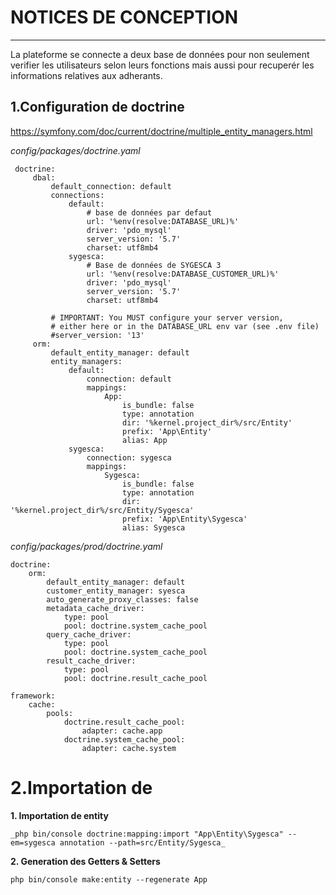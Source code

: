 NOTICES DE CONCEPTION
=
***

La plateforme se connecte a deux base de données pour non seulement verifier les utilisateurs selon leurs fonctions mais aussi pour recuperér les informations relatives aux adherants. 


1.Configuration de doctrine 
-
https://symfony.com/doc/current/doctrine/multiple_entity_managers.html

_config/packages/doctrine.yaml_
> 
     doctrine:
         dbal:
             default_connection: default
             connections:
                 default:
                     # base de données par defaut
                     url: '%env(resolve:DATABASE_URL)%'
                     driver: 'pdo_mysql'
                     server_version: '5.7'
                     charset: utf8mb4
                 sygesca:
                     # Base de données de SYGESCA 3
                     url: '%env(resolve:DATABASE_CUSTOMER_URL)%'
                     driver: 'pdo_mysql'
                     server_version: '5.7'
                     charset: utf8mb4
     
             # IMPORTANT: You MUST configure your server version,
             # either here or in the DATABASE_URL env var (see .env file)
             #server_version: '13'
         orm:
             default_entity_manager: default
             entity_managers:
                 default:
                     connection: default
                     mappings:
                         App:
                             is_bundle: false
                             type: annotation
                             dir: '%kernel.project_dir%/src/Entity'
                             prefix: 'App\Entity'
                             alias: App
                 sygesca:
                     connection: sygesca
                     mappings:
                         Sygesca:
                             is_bundle: false
                             type: annotation
                             dir: '%kernel.project_dir%/src/Entity/Sygesca'
                             prefix: 'App\Entity\Sygesca'
                             alias: Sygesca

_config/packages/prod/doctrine.yaml_
>  
    doctrine:
        orm:
            default_entity_manager: default
            customer_entity_manager: syesca
            auto_generate_proxy_classes: false
            metadata_cache_driver:
                type: pool
                pool: doctrine.system_cache_pool
            query_cache_driver:
                type: pool
                pool: doctrine.system_cache_pool
            result_cache_driver:
                type: pool
                pool: doctrine.result_cache_pool
    
    framework:
        cache:
            pools:
                doctrine.result_cache_pool:
                    adapter: cache.app
                doctrine.system_cache_pool:
                    adapter: cache.system


2.Importation de 
=
**1. Importation de entity**
> 
    _php bin/console doctrine:mapping:import "App\Entity\Sygesca" --em=sygesca annotation --path=src/Entity/Sygesca_

**2. Generation des Getters & Setters**
> 
    php bin/console make:entity --regenerate App 